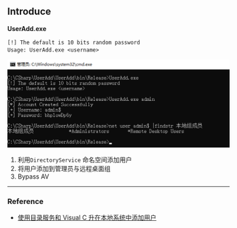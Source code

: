 ## Introduce

**UserAdd.exe**

```tex
[!] The default is 10 bits random password
Usage: UserAdd.exe <username>
```

![image-20211230110308174](./imgs/image-20211230110308174.png)

1. 利用`DirectoryService` 命名空间添加用户
2. 将用户添加到管理员与远程桌面组
3. Bypass AV

------

### Reference

- [使用目录服务和 Visual C 升在本地系统中添加用户](https://docs.microsoft.com/zh-cn/troubleshoot/dotnet/csharp/add-user-local-system)